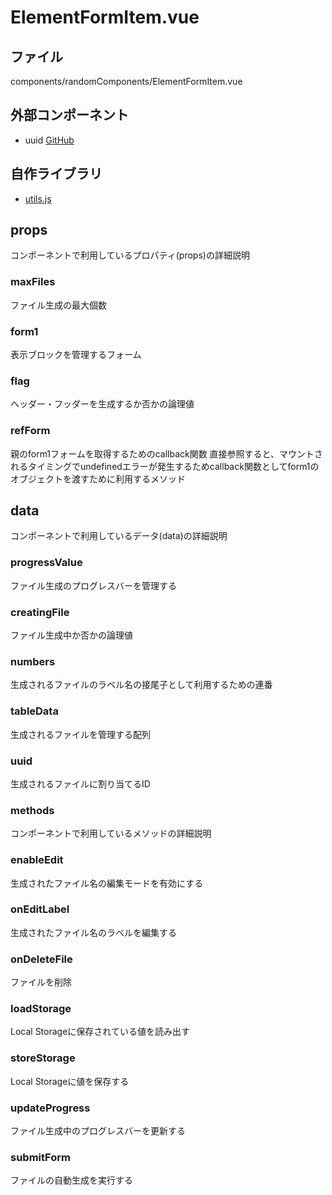 # ElementFormItem.vue

## ファイル
components/randomComponents/ElementFormItem.vue

## 外部コンポーネント
- uuid [GitHub](https://github.com/VitorLuizC/vue-uuid)

## 自作ライブラリ
- [utils.js](/util)

## props 
コンポーネントで利用しているプロパティ(props)の詳細説明

### maxFiles
ファイル生成の最大個数

### form1
表示ブロックを管理するフォーム

### flag
ヘッダー・フッダーを生成するか否かの論理値

### refForm
親のform1フォームを取得するためのcallback関数
直接参照すると、マウントされるタイミングでundefinedエラーが発生するためcallback関数としてform1のオブジェクトを渡すために利用するメソッド

## data
コンポーネントで利用しているデータ(data)の詳細説明

### progressValue
ファイル生成のプログレスバーを管理する

### creatingFile
ファイル生成中か否かの論理値

### numbers
生成されるファイルのラベル名の接尾子として利用するための連番

### tableData
生成されるファイルを管理する配列

### uuid
生成されるファイルに割り当てるID

### methods
コンポーネントで利用しているメソッドの詳細説明

### enableEdit
生成されたファイル名の編集モードを有効にする

### onEditLabel
生成されたファイル名のラベルを編集する

### onDeleteFile
ファイルを削除

### loadStorage
Local Storageに保存されている値を読み出す

### storeStorage
Local Storageに値を保存する

### updateProgress
ファイル生成中のプログレスバーを更新する

### submitForm
ファイルの自動生成を実行する
